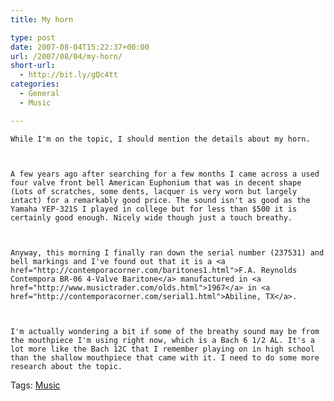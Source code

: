 ```yaml
---
title: My horn

type: post
date: 2007-08-04T15:22:37+00:00
url: /2007/08/04/my-horn/
short-url:
  - http://bit.ly/gQc4tt
categories:
  - General
  - Music

---
```

<div class='microid-mailto+http:sha1:d95413fdd2e918cc5cf2fe400d2270166bb57085'>
  
    While I'm on the topic, I should mention the details about my horn.
  
  
  
    A few years ago after searching for a few months I came across a used four valve front bell American Euphonium that was in decent shape (Lots of scratches, some dents, lacquer is very worn but largely intact) for a remarkably good price. The sound isn't as good as the Yamaha YEP-321S I played in college but for less than $500 it is certainly good enough. Nicely wide though just a touch breathy.
  
  
  
    Anyway, this morning I finally ran down the serial number (237531) and bell markings and I've found out that it is a <a href="http://contemporacorner.com/baritones1.html">F.A. Reynolds Contempora BR-06 4-Valve Baritone</a> manufactured in <a href="http://www.musictrader.com/olds.html">1967</a> in <a href="http://contemporacorner.com/serial1.html">Abiline, TX</a>.
  
  
  
    I'm actually wondering a bit if some of the breathy sound may be from the mouthpiece I'm using right now, which is a Bach 6 1/2 AL. It's a lot more like the Bach 12C that I remember playing on in high school than the shallow mouthpiece that came with it. I need to do some more research about the topic.
  
</div>

<div class="st-post-tags">
  Tags: <a href="http://www.cavort.org/tag/music/" title="Music" rel="tag">Music</a><br />
</div>